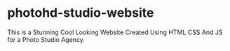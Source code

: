 # photohd-studio-website
This is a Stunning Cool Looking Website Created Using HTML CSS And JS for a Photo Studio Agency.

